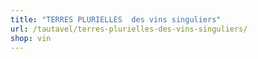 ```yaml
---
title: "TERRES PLURIELLES  des vins singuliers"
url: /tautavel/terres-plurielles-des-vins-singuliers/
shop: vin
---
```

